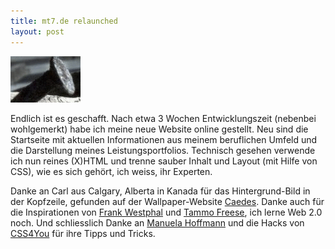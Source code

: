 ```yaml
---
title: mt7.de relaunched
layout: post
---
```

![New background image](/images/content/nails_medium.png "New background image")

Endlich ist es geschafft. Nach etwa 3 Wochen Entwicklungszeit (nebenbei wohlgemerkt) habe ich meine neue Website online gestellt. Neu sind die Startseite mit aktuellen Informationen aus meinem beruflichen Umfeld und die Darstellung meines Leistungsportfolios. Technisch gesehen verwende ich nun reines (X)HTML und trenne sauber Inhalt und Layout (mit Hilfe von CSS), wie es sich gehört, ich weiss, ihr Experten.

Danke an Carl aus Calgary, Alberta in Kanada für das Hintergrund-Bild in der Kopfzeile, gefunden auf der Wallpaper-Website <a href="http://www.caedes.net/">Caedes</a>. Danke auch für die Inspirationen von 
<a href="http://frankwestphal.de/">Frank Westphal</a> und <a href="http://tammofreese.de/">Tammo Freese</a>, ich lerne Web 2.0 noch. Und schliesslich Danke an <a href="http://www.pixelgraphix.de/">Manuela Hoffmann</a> und die Hacks von <a href="http://www.css4you.de/">CSS4You</a> für ihre Tipps und Tricks.
